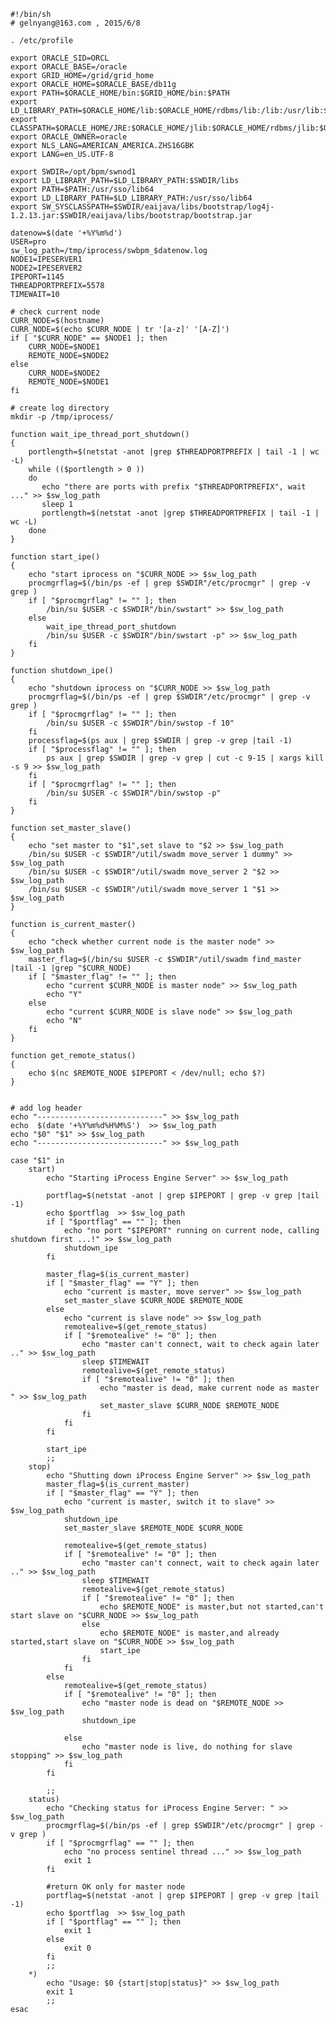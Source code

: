 <!---
markmeta_author: wongoo
markmeta_date: 2015-06-15 06:50:05
slug: a-shell-script-for-managing-tibco-iprocess-cluster
markmeta_title: A Shell Script for managing Tibco iProcess Cluster
wordpress_id: 862
markmeta_categories: Experience
markmeta_tags: cluster,iProcess,shell,Tibco
-->


    #!/bin/sh
    # gelnyang@163.com , 2015/6/8
    
    . /etc/profile
    
    export ORACLE_SID=ORCL
    export ORACLE_BASE=/oracle
    export GRID_HOME=/grid/grid_home
    export ORACLE_HOME=$ORACLE_BASE/db11g
    export PATH=$ORACLE_HOME/bin:$GRID_HOME/bin:$PATH
    export LD_LIBRARY_PATH=$ORACLE_HOME/lib:$ORACLE_HOME/rdbms/lib:/lib:/usr/lib:$LD_LIBRARY_PATH
    export CLASSPATH=$ORACLE_HOME/JRE:$ORACLE_HOME/jlib:$ORACLE_HOME/rdbms/jlib:$ORACLE_HOME/network/jlib
    export ORACLE_OWNER=oracle
    export NLS_LANG=AMERICAN_AMERICA.ZHS16GBK
    export LANG=en_US.UTF-8
    
    export SWDIR=/opt/bpm/swnod1
    export LD_LIBRARY_PATH=$LD_LIBRARY_PATH:$SWDIR/libs
    export PATH=$PATH:/usr/sso/lib64
    export LD_LIBRARY_PATH=$LD_LIBRARY_PATH:/usr/sso/lib64
    export SW_SYSCLASSPATH=$SWDIR/eaijava/libs/bootstrap/log4j-1.2.13.jar:$SWDIR/eaijava/libs/bootstrap/bootstrap.jar
    
    datenow=$(date '+%Y%m%d')
    USER=pro
    sw_log_path=/tmp/iprocess/swbpm_$datenow.log
    NODE1=IPESERVER1
    NODE2=IPESERVER2
    IPEPORT=1145
    THREADPORTPREFIX=5578
    TIMEWAIT=10
    
    # check current node
    CURR_NODE=$(hostname)
    CURR_NODE=$(echo $CURR_NODE | tr '[a-z]' '[A-Z]')   
    if [ "$CURR_NODE" == $NODE1 ]; then
    	CURR_NODE=$NODE1
    	REMOTE_NODE=$NODE2
    else
    	CURR_NODE=$NODE2
    	REMOTE_NODE=$NODE1
    fi
    
    # create log directory
    mkdir -p /tmp/iprocess/
    
    function wait_ipe_thread_port_shutdown()
    {
    	portlength=$(netstat -anot |grep $THREADPORTPREFIX | tail -1 | wc -L)
    	while (($portlength > 0 ))
    	do
    	   echo "there are ports with prefix "$THREADPORTPREFIX", wait ..." >> $sw_log_path
    	   sleep 1
    	   portlength=$(netstat -anot |grep $THREADPORTPREFIX | tail -1 | wc -L)
    	done
    }
    
    function start_ipe()
    {
    	echo "start iprocess on "$CURR_NODE >> $sw_log_path
    	procmgrflag=$(/bin/ps -ef | grep $SWDIR"/etc/procmgr" | grep -v grep )
    	if [ "$procmgrflag" != "" ]; then
    		/bin/su $USER -c $SWDIR"/bin/swstart" >> $sw_log_path
    	else
    		wait_ipe_thread_port_shutdown
    		/bin/su $USER -c $SWDIR"/bin/swstart -p" >> $sw_log_path
    	fi
    }
    
    function shutdown_ipe()
    {
    	echo "shutdown iprocess on "$CURR_NODE >> $sw_log_path
    	procmgrflag=$(/bin/ps -ef | grep $SWDIR"/etc/procmgr" | grep -v grep )
        if [ "$procmgrflag" != "" ]; then
    		/bin/su $USER -c $SWDIR"/bin/swstop -f 10"
    	fi
    	processflag=$(ps aux | grep $SWDIR | grep -v grep |tail -1)
    	if [ "$processflag" != "" ]; then
    		ps aux | grep $SWDIR | grep -v grep | cut -c 9-15 | xargs kill -s 9 >> $sw_log_path
    	fi
    	if [ "$procmgrflag" != "" ]; then
    		/bin/su $USER -c $SWDIR"/bin/swstop -p"
    	fi
    }
    
    function set_master_slave()
    {
    	echo "set master to "$1",set slave to "$2 >> $sw_log_path
    	/bin/su $USER -c $SWDIR"/util/swadm move_server 1 dummy" >> $sw_log_path
    	/bin/su $USER -c $SWDIR"/util/swadm move_server 2 "$2 >> $sw_log_path
    	/bin/su $USER -c $SWDIR"/util/swadm move_server 1 "$1 >> $sw_log_path
    }
    
    function is_current_master()
    {
    	echo "check whether current node is the master node" >> $sw_log_path
    	master_flag=$(/bin/su $USER -c $SWDIR"/util/swadm find_master |tail -1 |grep "$CURR_NODE)
    	if [ "$master_flag" != "" ]; then
    		echo "current $CURR_NODE is master node" >> $sw_log_path
    		echo "Y"
    	else
    		echo "current $CURR_NODE is slave node" >> $sw_log_path
    		echo "N"
    	fi
    }
    
    function get_remote_status()
    {
    	echo $(nc $REMOTE_NODE $IPEPORT < /dev/null; echo $?)
    }
    
    
    # add log header
    echo "----------------------------" >> $sw_log_path
    echo  $(date '+%Y%m%d%H%M%S')  >> $sw_log_path
    echo "$0" "$1" >> $sw_log_path
    echo "----------------------------" >> $sw_log_path
    
    case "$1" in
        start)
            echo "Starting iProcess Engine Server" >> $sw_log_path
    		
    		portflag=$(netstat -anot | grep $IPEPORT | grep -v grep |tail -1)
    		echo $portflag  >> $sw_log_path
    		if [ "$portflag" == "" ]; then
    			echo "no port "$IPEPORT" running on current node, calling shutdown first ...!" >> $sw_log_path
    			shutdown_ipe
    		fi
    		
    		master_flag=$(is_current_master)
    		if [ "$master_flag" == "Y" ]; then
    			echo "current is master, move server" >> $sw_log_path
    			set_master_slave $CURR_NODE $REMOTE_NODE
            else
    			echo "current is slave node" >> $sw_log_path
                remotealive=$(get_remote_status)
    			if [ "$remotealive" != "0" ]; then
    				echo "master can't connect, wait to check again later .." >> $sw_log_path
    				sleep $TIMEWAIT
    				remotealive=$(get_remote_status)
    				if [ "$remotealive" != "0" ]; then
    					echo "master is dead, make current node as master " >> $sw_log_path
    					set_master_slave $CURR_NODE $REMOTE_NODE
    				fi
    			fi
            fi
    		
    		start_ipe
            ;;
        stop)
            echo "Shutting down iProcess Engine Server" >> $sw_log_path
    		master_flag=$(is_current_master)
    		if [ "$master_flag" == "Y" ]; then
    			echo "current is master, switch it to slave" >> $sw_log_path
    			shutdown_ipe
    			set_master_slave $REMOTE_NODE $CURR_NODE
    		
    			remotealive=$(get_remote_status)
    			if [ "$remotealive" != "0" ]; then
    				echo "master can't connect, wait to check again later .." >> $sw_log_path
    				sleep $TIMEWAIT
    				remotealive=$(get_remote_status)
    				if [ "$remotealive" != "0" ]; then
    					echo $REMOTE_NODE" is master,but not started,can't start slave on "$CURR_NODE >> $sw_log_path
    				else
    					echo $REMOTE_NODE" is master,and already started,start slave on "$CURR_NODE >> $sw_log_path
    					start_ipe
    				fi
    			fi
    		else
    			remotealive=$(get_remote_status)
    			if [ "$remotealive" != "0" ]; then
    				echo "master node is dead on "$REMOTE_NODE >> $sw_log_path
    				shutdown_ipe
    				
    			else
    				echo "master node is live, do nothing for slave stopping" >> $sw_log_path
    			fi
    		fi
            
            ;;
        status)
            echo "Checking status for iProcess Engine Server: " >> $sw_log_path
    		procmgrflag=$(/bin/ps -ef | grep $SWDIR"/etc/procmgr" | grep -v grep )
            if [ "$procmgrflag" == "" ]; then
                echo "no process sentinel thread ..." >> $sw_log_path
    			exit 1
            fi
    		
    		#return OK only for master node
    		portflag=$(netstat -anot | grep $IPEPORT | grep -v grep |tail -1)
    		echo $portflag  >> $sw_log_path
    		if [ "$portflag" == "" ]; then
    			exit 1
    		else
    			exit 0
    		fi
            ;;
        *)
            echo "Usage: $0 {start|stop|status}" >> $sw_log_path
            exit 1
            ;;
    esac
    

